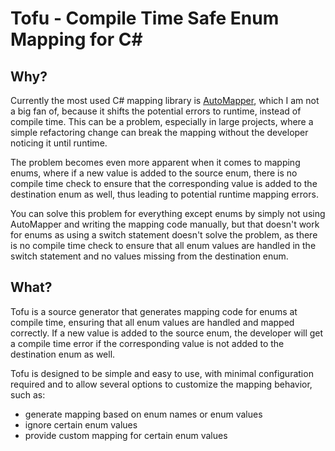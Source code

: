 # Tofu - Compile Time Safe Enum Mapping for C#

## Why?
Currently the most used C# mapping library is [AutoMapper](https://automapper.org/), which I am not a big fan of, because it shifts the potential errors to runtime, instead of compile time. This can be a problem, especially in large projects, where a simple refactoring change can break the mapping without the developer noticing it until runtime.

The problem becomes even more apparent when it comes to mapping enums, where if a new value is added to the source enum, there is no compile time check to ensure that the corresponding value is added to the destination enum as well, thus leading to potential runtime mapping errors.

You can solve this problem for everything except enums by simply not using AutoMapper and writing the mapping code manually, but that doesn't work for enums as using a switch statement doesn't solve the problem, as there is no compile time check to ensure that all enum values are handled in the switch statement and no values missing from the destination enum.

## What?
Tofu is a source generator that generates mapping code for enums at compile time, ensuring that all enum values are handled and mapped correctly. If a new value is added to the source enum, the developer will get a compile time error if the corresponding value is not added to the destination enum as well.

Tofu is designed to be simple and easy to use, with minimal configuration required and to allow several options to customize the mapping behavior, such as:
- generate mapping based on enum names or enum values
- ignore certain enum values
- provide custom mapping for certain enum values
